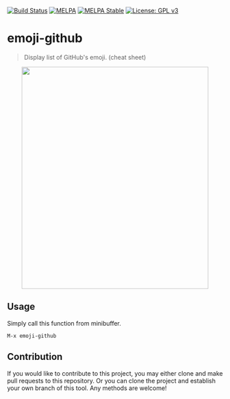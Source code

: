 [![Build Status](https://travis-ci.com/jcs-elpa/emoji-github.svg?branch=master)](https://travis-ci.com/jcs-elpa/emoji-github)
[![MELPA](https://melpa.org/packages/emoji-github-badge.svg)](https://melpa.org/#/emoji-github)
[![MELPA Stable](https://stable.melpa.org/packages/emoji-github-badge.svg)](https://stable.melpa.org/#/emoji-github)
[![License: GPL v3](https://img.shields.io/badge/License-GPL%20v3-blue.svg)](https://www.gnu.org/licenses/gpl-3.0)

# emoji-github
> Display list of GitHub's emoji.  (cheat sheet)

<p align="center">
  <img src="./etc/emoji-github_screenshot_01.png" width="436" height="518"/>
</p>

## Usage

Simply call this function from minibuffer.

```
M-x emoji-github
```

## Contribution

If you would like to contribute to this project, you may either
clone and make pull requests to this repository. Or you can
clone the project and establish your own branch of this tool.
Any methods are welcome!
